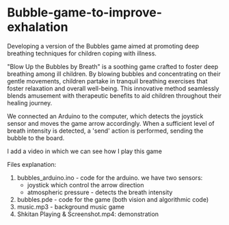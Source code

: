 # Bubble-game-to-improve-exhalation
Developing a version of the Bubbles game aimed at promoting deep breathing techniques for children coping with illness.

"Blow Up the Bubbles by Breath" is a soothing game crafted to foster deep breathing among ill children. By blowing bubbles and concentrating on their gentle movements, children partake in tranquil breathing exercises that foster relaxation and overall well-being. This innovative method seamlessly blends amusement with therapeutic benefits to aid children throughout their healing journey.

We connected an Arduino to the computer, which detects the joystick sensor 
and moves the game arrow accordingly. When a sufficient level of breath 
intensity is detected, a 'send' action is performed, sending the bubble to the 
board.

I add a video in which we can see how I play this game

Files explanation:
1. bubbles_arduino.ino - code for the arduino. we have two sensors:
    - joystick which control the arrow direction
    - atmospheric pressure - detects the breath intensity
2. bubbles.pde - code for the game (both vision and algorithmic code)
3. music.mp3 - background music game
4. Shkitan Playing & Screenshot.mp4: demonstration